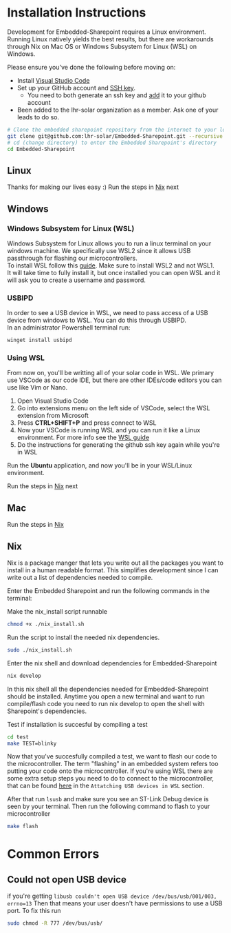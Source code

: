 # Installation Instructions
Development for Embedded-Sharepoint requires a Linux environment. Running Linux natively yields the best results, but there are workarounds through Nix on Mac OS or Windows Subsystem for Linux (WSL) on Windows.  

Please ensure you've done the following before moving on:  

- Install [Visual Studio Code](https://code.visualstudio.com/)
- Set up your GitHub account and [SSH key](https://docs.github.com/en/authentication/connecting-to-github-with-ssh/generating-a-new-ssh-key-and-adding-it-to-the-ssh-agent).
    - You need to both generate an ssh key and [add](https://docs.github.com/en/authentication/connecting-to-github-with-ssh/adding-a-new-ssh-key-to-your-github-account) it to your github account
- Been added to the lhr-solar organization as a member. Ask one of your leads to do so.

```sh
# Clone the embedded sharepoint repository from the internet to your local computer
git clone git@github.com:lhr-solar/Embedded-Sharepoint.git --recursive
# cd (change directory) to enter the Embedded Sharepoint's directory 
cd Embedded-Sharepoint
```

## Linux
Thanks for making our lives easy :)
Run the steps in [Nix](#nix) next

## Windows
### Windows Subsystem for Linux (WSL)
Windows Subsystem for Linux allows you to run a linux terminal on your windows machine. We specifically use WSL2 since it allows USB passthrough for flashing our microcontrollers.  
To install WSL follow this [guide](https://learn.microsoft.com/en-us/windows/wsl/install). Make sure to install WSL2 and not WSL1.  
It will take time to fully install it, but once installed you can open WSL and it will ask you to create a username and password.
### USBIPD
In order to see a USB device in WSL, we need to pass access of a USB device from windows to WSL. You can do this through USBIPD.  
In an administrator Powershell terminal run:
```sh
winget install usbipd
```

### Using WSL
From now on, you'll be writting all of your solar code in WSL. We primary use VSCode as our code IDE, but there are other IDEs/code editors you can use like Vim or Nano.
1. Open Visual Studio Code
2. Go into extensions menu on the left side of VSCode, select the WSL extension from Microsoft
3. Press **CTRL+SHIFT+P** and press connect to WSL
4. Now your VSCode is running WSL and you can run it like a Linux environment. For more info see the [WSL guide](https://learn.microsoft.com/en-us/windows/wsl/tutorials/wsl-vscode)
5. Do the instructions for generating the github ssh key again while you're in WSL 

Run the **Ubuntu** application, and now you'll be in your WSL/Linux environment.

Run the steps in [Nix](#nix) next

## Mac
Run the steps in [Nix](#nix)

## Nix
Nix is a package manger that lets you write out all the packages you want to install in a human readable format. This simplifies development since I can write out a list of dependencies needed to compile.  

Enter the Embedded Sharepoint and run the following commands in the terminal: 

Make the nix_install script runnable
```sh
chmod +x ./nix_install.sh
```

Run the script to install the needed nix dependencies.
```sh
sudo ./nix_install.sh
```

Enter the nix shell and download dependencies for Embedded-Sharepoint
```sh
nix develop
```

In this nix shell all the dependencies needed for Embedded-Sharepoint should be installed.  Anytime you open a new terminal and want to run compile/flash code you need to run nix develop to open the shell with Sharepoint's dependencies.  

Test if installation is succesful by compiling a test 
```sh
cd test
make TEST=blinky
```
Now that you've succesfully compiled a test, we want to flash our code to the microcontroller. The term "flashing" in an embedded system refers too putting your code onto the microcontroller. If you're using WSL there are some extra setup steps you need to do to connect to the microcontroller, that can be found [here](./FlashAndTheBug.md/) in the `Attatching USB devices in WSL` section.  

After that run ``lsusb`` and make sure you see an ST-Link Debug device is seen by your terminal. Then run the following command to flash to your microcontroller
```sh
make flash
```

# Common Errors

## Could not open USB device
if you're getting 
```libusb couldn't open USB device /dev/bus/usb/001/003, errno=13```
Then that means your user doesn't have permissions to use a USB port.  To fix this run
```sh
sudo chmod -R 777 /dev/bus/usb/
```